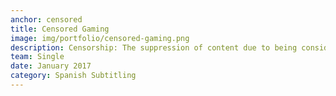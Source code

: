 ```yaml
---
anchor: censored
title: Censored Gaming
image: img/portfolio/censored-gaming.png
description: Censorship: The suppression of content due to being considered objectionable, harmful, sensitive, politically incorrect or inconvenient. When a creator engages in censorship of their own works it is called self-censorship. Censored Gaming is the definitive resource for censorship - committed to covering every example of video game censorship. <a href="https://www.youtube.com/channel/UCFItIX8SIs4zqhJCHpbeV1A">YouTube Channel</a>.
team: Single
date: January 2017
category: Spanish Subtitling
---
```

